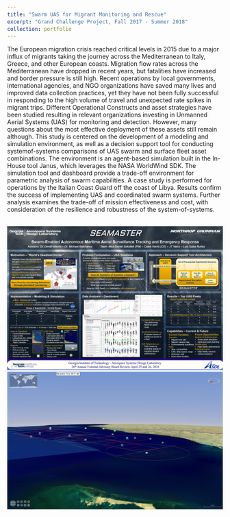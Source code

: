 ```yaml
---
title: "Swarm UAS for Migrant Monitoring and Rescue"
excerpt: "Grand Challenge Project, Fall 2017 - Summer 2018"
collection: portfolio
---
```


The European migration crisis reached critical levels in 2015 due to a major influx of migrants taking the journey across the Mediterranean to Italy, Greece, and other European
coasts. Migration flow rates across the Mediterranean have dropped in recent years, but fatalities have increased and border pressure is still high. Recent operations by local governments,
international agencies, and NGO organizations have saved many lives and improved data collection practices, yet they have not been fully successful in responding to the high volume of
travel and unexpected rate spikes in migrant trips. Different Operational Constructs and asset
strategies have been studied resulting in relevant organizations investing in Unmanned Aerial
Systems (UAS) for monitoring and detection. However, many questions about the most effective
deployment of these assets still remain although. This study is centered on the development of a
modeling and simulation environment, as well as a decision support tool for conducting systemof-systems comparisons of UAS swarm and surface fleet asset combinations. The environment
is an agent-based simulation built in the In-House tool Janus, which leverages the NASA WorldWind SDK. The simulation tool and dashboard provide a trade-off environment for parametric
analysis of swarm capabilities. A case study is performed for operations by the Italian Coast
Guard off the coast of Libya. Results confirm the success of implementing UAS and coordinated
swarm systems. Further analysis examines the trade-off of mission effectiveness and cost, with
consideration of the resilience and robustness of the system-of-systems.

<br/><img src='/images/SEAMASTER.jpg'>
<br/><img src='/images/janus.PNG'>
